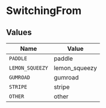 # SwitchingFrom


## Values

| Name            | Value           |
| --------------- | --------------- |
| `PADDLE`        | paddle          |
| `LEMON_SQUEEZY` | lemon_squeezy   |
| `GUMROAD`       | gumroad         |
| `STRIPE`        | stripe          |
| `OTHER`         | other           |